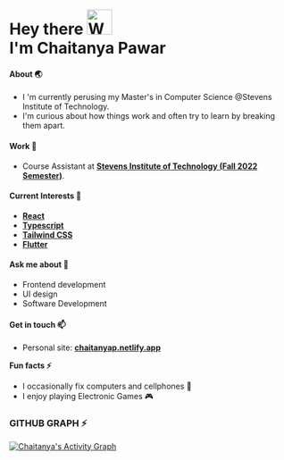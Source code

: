 
# Hey there <img src="https://raw.githubusercontent.com/nixin72/nixin72/master/wave.gif" height="45" width="45" alt="Waving hand animated gif"/><br> I'm <span>Chaitanya Pawar</span>
#### About 🌏
- I 'm currently perusing my Master's in Computer Science @Stevens Institute of Technology.
- I'm curious about how things work and often try to learn by breaking them apart.

#### Work 🔭
- Course Assistant at **[Stevens Institute of Technology (Fall 2022 Semester)](https://stevens.edu)**.

#### Current Interests 🌱
- **[React](https://reactjs.org)**
- **[Typescript](https://www.typescriptlang.org/)**
- **[Tailwind CSS](https://tailwindcss.com)**
- **[Flutter](https://flutter.dev)**

#### Ask me about 💬
- Frontend development
- UI design
- Software Development

#### Get in touch 📫
- Personal site: **[chaitanyap.netlify.app](https://chaitanyap.netlify.app)**

**Fun facts ⚡**
- I occasionally fix computers and cellphones 🔧
- I enjoy playing Electronic Games 🎮

### GITHUB GRAPH ⚡
<a href="https://github.com/Chaitanyap22"><img alt="Chaitanya's Activity Graph" src="https://activity-graph.herokuapp.com/graph?username=Chaitanyap22&custom_title=Chaitanya's%20Contribution%20Graph&theme=react-dark" /></a>
